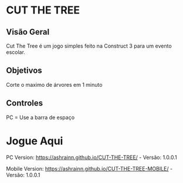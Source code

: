 # CUT THE TREE

## Visão Geral
Cut The Tree é um jogo simples feito na Construct 3 para um evento escolar.

## Objetivos
Corte o maximo de árvores em 1 minuto

## Controles
PC = Use a barra de espaço

# Jogue Aqui
PC Version: https://ashrainn.github.io/CUT-THE-TREE/ - Versão: 1.0.0.1 

Mobile Version: https://ashrainn.github.io/CUT-THE-TREE-MOBILE/ - Versão: 1.0.0.1
